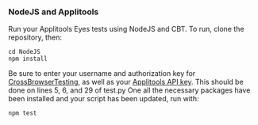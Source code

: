 ### NodeJS and Applitools

Run your Applitools Eyes tests using NodeJS and CBT. To run, clone the repository, then:

```
cd NodeJS
npm install
```

Be sure to enter your username and authorization key for [CrossBrowserTesting](https://app.crossbrowsertesting.com/account), as well as your [Applitools API key](http://support.applitools.com/customer/en/portal/articles/2118694-the-runner-key-api-key-). This should be done on lines 5, 6, and 29 of test.py One all the necessary packages have been installed and your script has been updated, run with:

```
npm test
```